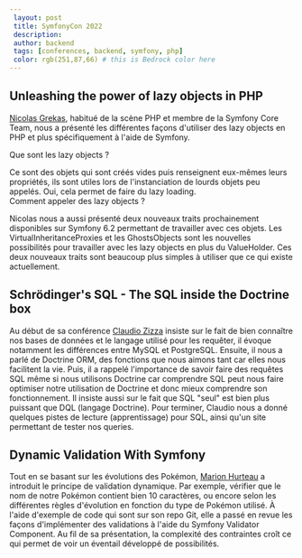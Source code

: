 ```yaml
---
 layout: post
 title: SymfonyCon 2022
 description: 
 author: backend
 tags: [conferences, backend, symfony, php]
 color: rgb(251,87,66) # this is Bedrock color here
---
```


## Unleashing the power of lazy objects in PHP

[Nicolas Grekas](https://connect.symfony.com/profile/nicolas-grekas), habitué de la scène PHP et membre de la Symfony Core Team, nous a présenté les différentes façons d'utiliser des lazy objects en PHP et plus spécifiquement à l'aide de Symfony. 

Que sont les lazy objects ? 

Ce sont des objets qui sont créés vides puis renseignent eux-mêmes leurs propriétés, ils sont utiles lors de l'instanciation de lourds objets peu appelés. Oui, cela permet de faire du lazy loading.\
Comment appeler des lazy objects ? 

Nicolas nous a aussi présenté deux nouveaux traits prochainement disponibles sur Symfony 6.2 permettant de travailler avec ces objets. Les VirtualInheritanceProxies et les GhostsObjects sont les nouvelles possibilités pour travailler avec les lazy objects en plus du ValueHolder. Ces deux nouveaux traits sont beaucoup plus simples à utiliser que ce qui existe actuellement.

## Schrödinger's SQL - The SQL inside the Doctrine box

Au début de sa conférence [Claudio Zizza](https://connect.symfony.com/profile/senseexception) insiste sur le fait de bien connaître nos bases de données et le langage utilisé pour les requêter, il évoque notamment les différences entre MySQL et PostgreSQL. Ensuite, il nous a parlé de Doctrine ORM, des fonctions que nous aimons tant car elles nous facilitent la vie. Puis, il a rappelé l'importance de savoir faire des requêtes SQL même si nous utilisons Doctrine car comprendre SQL peut nous faire optimiser notre utilisation de Doctrine et donc mieux comprendre son fonctionnement. Il insiste aussi sur le fait que SQL "seul" est bien plus puissant que DQL (langage Doctrine). Pour terminer, Claudio nous a donné quelques pistes de lecture (apprentissage) pour SQL, ainsi qu'un site permettant de tester nos queries.

## Dynamic Validation With Symfony

Tout en se basant sur les évolutions des Pokémon, [Marion Hurteau](https://connect.symfony.com/profile/marionleherisson) a introduit le principe de validation dynamique. Par exemple, vérifier que le nom de notre Pokémon contient bien 10 caractères, ou encore selon les différentes règles d'évolution en fonction du type de Pokémon utilisé. À l'aide d'exemple de code qui sont sur son repo Git, elle a passé en revue les façons d'implémenter des validations à l'aide du Symfony Validator Component. Au fil de sa présentation, la complexité des contraintes croît ce qui permet de voir un éventail développé de possibilités.